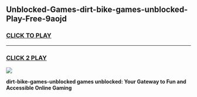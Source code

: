 
## Unblocked-Games-dirt-bike-games-unblocked-Play-Free-9aojd
<h3>
<a href="https://premium76.site?title=dirt-bike-games-unblocked&ref=12A">CLICK TO PLAY</a></h3>
<hr>

<h3>
<a href="https://premium76.site?title=dirt-bike-games-unblocked&ref=12A">CLICK 2 PLAY</a>
  
</h3>

<a href="https://premium76.site?title=dirt-bike-games-unblocked&ref=12A"><img src="https://clearcache.store/games.png"></a>


**dirt-bike-games-unblocked games unblocked: Your Gateway to Fun and Accessible Online Gaming**
